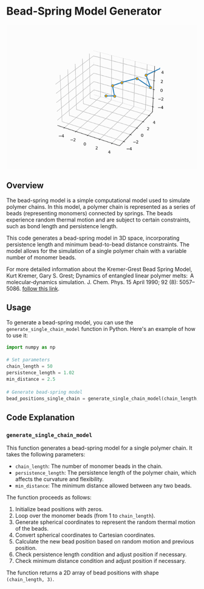 # Bead-Spring Model Generator

![](https://github.com/akshay-chauhan-000/computational-physics-using-python/blob/main/KG_bead_spring_generator/polymer.gif)

## Overview

The bead-spring model is a simple computational model used to simulate polymer chains. In this model, a polymer chain is represented as a series of beads (representing monomers) connected by springs. The beads experience random thermal motion and are subject to certain constraints, such as bond length and persistence length.

This code generates a bead-spring model in 3D space, incorporating persistence length and minimum bead-to-bead distance constraints. The model allows for the simulation of a single polymer chain with a variable number of monomer beads.

For more detailed information about the Kremer-Grest Bead Spring Model, Kurt Kremer, Gary S. Grest; Dynamics of entangled linear polymer melts:  A molecular‐dynamics simulation. J. Chem. Phys. 15 April 1990; 92 (8): 5057–5086. [follow this link](https://doi.org/10.1063/1.458541).

## Usage

To generate a bead-spring model, you can use the `generate_single_chain_model` function in Python. Here's an example of how to use it:

```python
import numpy as np

# Set parameters
chain_length = 50
persistence_length = 1.02
min_distance = 2.5

# Generate bead-spring model
bead_positions_single_chain = generate_single_chain_model(chain_length, persistence_length, min_distance)
```

## Code Explanation

### `generate_single_chain_model`

This function generates a bead-spring model for a single polymer chain. It takes the following parameters:

- `chain_length`: The number of monomer beads in the chain.
- `persistence_length`: The persistence length of the polymer chain, which affects the curvature and flexibility.
- `min_distance`: The minimum distance allowed between any two beads.

The function proceeds as follows:

1. Initialize bead positions with zeros.
2. Loop over the monomer beads (from 1 to `chain_length`).
3. Generate spherical coordinates to represent the random thermal motion of the beads.
4. Convert spherical coordinates to Cartesian coordinates.
5. Calculate the new bead position based on random motion and previous position.
6. Check persistence length condition and adjust position if necessary.
7. Check minimum distance condition and adjust position if necessary.

The function returns a 2D array of bead positions with shape `(chain_length, 3)`.
